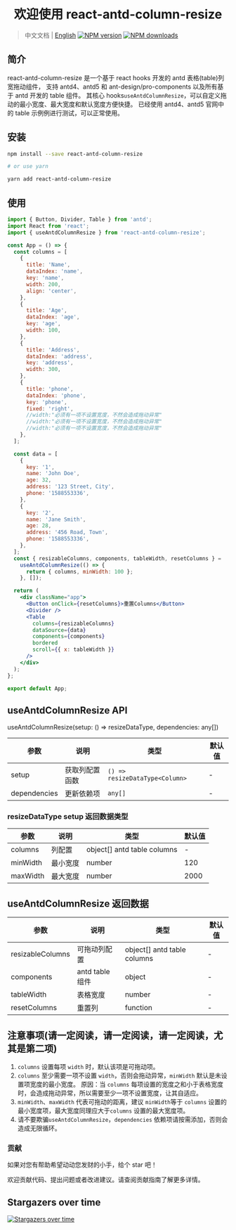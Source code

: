 <h1 align="center">欢迎使用 react-antd-column-resize</h1>

> 中文文档 | [English](README_EN.md) [![NPM version](https://img.shields.io/npm/v/react-antd-column-resize.svg?style=flat)](https://npmjs.org/package/react-antd-column-resize) [![NPM downloads](http://img.shields.io/npm/dm/react-antd-column-resize.svg?style=flat)](https://npmjs.org/package/react-antd-column-resize)

## 简介

react-antd-column-resize 是一个基于 react hooks 开发的 antd 表格(table)列宽拖动组件，
支持 antd4、antd5 和 ant-design/pro-components 以及所有基于 antd 开发的 table 组件。
其核心 hooks`useAntdColumnResize`，可以自定义拖动的最小宽度、最大宽度和默认宽度方便快捷。
已经使用 antd4、antd5 官网中的 table 示例例进行测试，可以正常使用。

## 安装

```bash
npm install --save react-antd-column-resize

# or use yarn

yarn add react-antd-column-resize

```

## 使用

```jsx
import { Button, Divider, Table } from 'antd';
import React from 'react';
import { useAntdColumnResize } from 'react-antd-column-resize';

const App = () => {
  const columns = [
    {
      title: 'Name',
      dataIndex: 'name',
      key: 'name',
      width: 200,
      align: 'center',
    },
    {
      title: 'Age',
      dataIndex: 'age',
      key: 'age',
      width: 100,
    },
    {
      title: 'Address',
      dataIndex: 'address',
      key: 'address',
      width: 300,
    },
    {
      title: 'phone',
      dataIndex: 'phone',
      key: 'phone',
      fixed: 'right',
      //width:"必须有一项不设置宽度，不然会造成拖动异常"
      //width:"必须有一项不设置宽度，不然会造成拖动异常"
      //width:"必须有一项不设置宽度，不然会造成拖动异常"
    },
  ];

  const data = [
    {
      key: '1',
      name: 'John Doe',
      age: 32,
      address: '123 Street, City',
      phone: '1588553336',
    },
    {
      key: '2',
      name: 'Jane Smith',
      age: 28,
      address: '456 Road, Town',
      phone: '1588553336',
    },
  ];
  const { resizableColumns, components, tableWidth, resetColumns } =
    useAntdColumnResize(() => {
      return { columns, minWidth: 100 };
    }, []);

  return (
    <div className="app">
      <Button onClick={resetColumns}>重置Columns</Button>
      <Divider />
      <Table
        columns={resizableColumns}
        dataSource={data}
        components={components}
        bordered
        scroll={{ x: tableWidth }}
      />
    </div>
  );
};

export default App;
```

## useAntdColumnResize API

useAntdColumnResize(setup: () => resizeDataType<Column>, dependencies: any[])

| 参数         | 说明           | 类型                           | 默认值 |
| ------------ | -------------- | ------------------------------ | ------ |
| setup        | 获取列配置函数 | `() => resizeDataType<Column>` | -      |
| dependencies | 更新依赖项     | `any[]`                        | -      |

### resizeDataType<Column> setup 返回数据类型

| 参数     | 说明     | 类型                        | 默认值 |
| -------- | -------- | --------------------------- | ------ |
| columns  | 列配置   | object[] antd table columns | -      |
| minWidth | 最小宽度 | number                      | 120    |
| maxWidth | 最大宽度 | number                      | 2000   |

## useAntdColumnResize 返回数据

| 参数             | 说明            | 类型                        | 默认值 |
| ---------------- | --------------- | --------------------------- | ------ |
| resizableColumns | 可拖动列配置    | object[] antd table columns | -      |
| components       | antd table 组件 | object                      | -      |
| tableWidth       | 表格宽度        | number                      | -      |
| resetColumns     | 重置列          | function                    | -      |

## 注意事项(请一定阅读，请一定阅读，请一定阅读，尤其是第二项)

1. `columns` 设置每项 `width` 时，默认该项是可拖动项。
2. `columns` 至少需要一项不设置 `width`，否则会拖动异常，`minWidth` 默认是未设置项宽度的最小宽度。
   原因：当 `columns` 每项设置的宽度之和小于表格宽度时，会造成拖动异常，所以需要至少一项不设置宽度，让其自适应。
3. `minWidth`、`maxWidth` 代表可拖动的距离，建议 `minWidth`等于 `columns` 设置的最小宽度项，最大宽度同理应大于`columns` 设置的最大宽度项。
4. 请不要欺骗`useAntdColumnResize`，`dependencies` 依赖项请按需添加，否则会造成无限循环。

### 贡献

如果对您有帮助希望动动您发财的小手，给个 star 吧！

欢迎贡献代码、提出问题或者改进建议。请查阅贡献指南了解更多详情。

## Stargazers over time

[![Stargazers over time](https://starchart.cc/varown/react-antd-column-resize.svg)](https://starchart.cc/varown/react-antd-column-resize)
